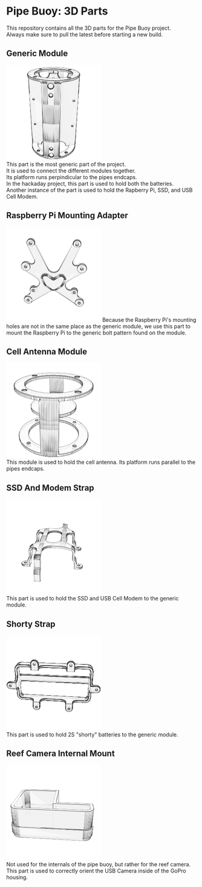# Pipe Buoy: 3D Parts

This repository contains all the 3D parts for the Pipe Buoy project.  
Always make sure to pull the latest before starting a new build.  

## Generic Module
![Generic Module](./thumbnails/GenericModule.png "Generic Module")  
This part is the most generic part of the project.   
It is used to connect the different modules together.  
Its platform runs perpindicular to the pipes endcaps.  
In the hackaday project, this part is used to hold both the batteries.  
Another instance of the part is used to hold the Rapberry Pi, SSD, and USB Cell Modem.

## Raspberry Pi Mounting Adapter
![Raspberry Pi Mounting Adapter](./thumbnails/RaspberryPiMountingAdapter.png "Raspberry Pi Mounting Adapter")
Because the Raspberry Pi's mounting holes are not in the same place as the generic module,
we use this part to mount the Raspberry Pi to the generic bolt pattern found on the module.

## Cell Antenna Module
![Cell Antenna Module](./thumbnails/CellAntennaModule.png)  
This module is used to hold the cell antenna. Its platform runs parallel to the pipes endcaps.

## SSD And Modem Strap
![SSD And Modem Strap](./thumbnails/SSDAndModemStrap.png)  
This part is used to hold the SSD and USB Cell Modem to the generic module.

## Shorty Strap
![Shorty Strap](./thumbnails/ShortyStrap.png)  
This part is used to hold 2S "shorty" batteries to the generic module.

## Reef Camera Internal Mount
![Reef Camera Internal Mount](./thumbnails/ReefCameraInternalMount.png)  
Not used for the internals of the pipe buoy, but rather for the reef camera.
This part is used to correctly orient the USB Camera inside of the GoPro housing.

